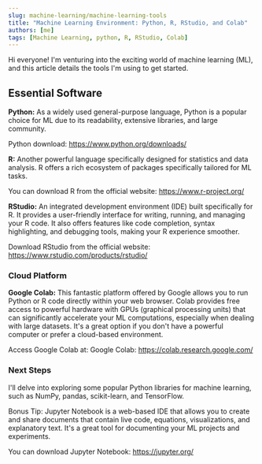 ```yaml
---
slug: machine-learning/machine-learning-tools
title: "Machine Learning Environment: Python, R, RStudio, and Colab"
authors: [me]
tags: [Machine Learning, python, R, RStudio, Colab]
---
```


Hi everyone! I'm venturing into the exciting world of machine learning (ML), and this article details the tools I'm using to get started.

## Essential Software

**Python:** As a widely used general-purpose language, Python is a popular choice for ML due to its readability, extensive libraries, and large community.

Python download: https://www.python.org/downloads/

**R:** Another powerful language specifically designed for statistics and data analysis. R offers a rich ecosystem of packages specifically tailored for ML tasks.

You can download R from the official website: https://www.r-project.org/

**RStudio:** An integrated development environment (IDE) built specifically for R. It provides a user-friendly interface for writing, running, and managing your R code. It also offers features like code completion, syntax highlighting, and debugging tools, making your R experience smoother.

Download RStudio from the official website: https://www.rstudio.com/products/rstudio/

### Cloud Platform

**Google Colab:** This fantastic platform offered by Google allows you to run Python or R code directly within your web browser. Colab provides free access to powerful hardware with GPUs (graphical processing units) that can significantly accelerate your ML computations, especially when dealing with large datasets. It's a great option if you don't have a powerful computer or prefer a cloud-based environment.

Access Google Colab at: Google Colab: https://colab.research.google.com/

### Next Steps

I'll delve into exploring some popular Python libraries for machine learning, such as NumPy, pandas, scikit-learn, and TensorFlow.

Bonus Tip: Jupyter Notebook is a web-based IDE that allows you to create and share documents that contain live code, equations, visualizations, and explanatory text. It's a great tool for documenting your ML projects and experiments.

You can download Jupyter Notebook: https://jupyter.org/
